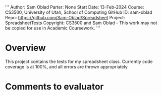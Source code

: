 '''
Author:			Sam Oblad
Parter:			None
Start Date:		13-Feb-2024
Course:			CS3500, University of Utah, School of Computing
GitHub ID:		sam-oblad
Repo:			https://github.com/Sam-Oblad/Spreadsheet
Project:		SpreadsheetTests
Copyright:		CS3500 and Sam Oblad - This work may not be copied for use in Academic Coursework.
'''

# Overview
This project contains the tests for my spreadsheet class. Currently code coverage is at 100%, and all errors are thrown appropriately

# Comments to evaluator
